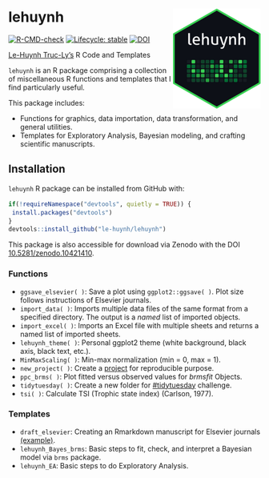 
<!-- README.md is generated from README.Rmd. Please edit that file -->

# lehuynh <img src="man/figures/logo.png" width = "175" height = "200" align="right" />

<!-- badges: start -->

[![R-CMD-check](https://github.com/le-huynh/lehuynh/actions/workflows/R-CMD-check.yaml/badge.svg)](https://github.com/le-huynh/lehuynh/actions/workflows/R-CMD-check.yaml)
[![Lifecycle:
stable](https://img.shields.io/badge/lifecycle-stable-brightgreen.svg)](https://lifecycle.r-lib.org/articles/stages.html#stable)
[![DOI](https://zenodo.org/badge/389311777.svg)](https://zenodo.org/doi/10.5281/zenodo.10421410)
<!-- badges: end -->

[Le-Huynh Truc-Ly’s](https://lehuynh.rbind.io/) R Code and Templates

`lehuynh` is an R package comprising a collection of miscellaneous R
functions and templates that I find particularly useful.

This package includes:  
- Functions for graphics, data importation, data transformation, and
general utilities.  
- Templates for Exploratory Analysis, Bayesian modeling, and crafting
scientific manuscripts.

## Installation

`lehuynh` R package can be installed from GitHub with:

``` r
if(!requireNamespace("devtools", quietly = TRUE)) {
 install.packages("devtools")
}
devtools::install_github("le-huynh/lehuynh")
```

This package is also accessible for download via Zenodo with the DOI
[10.5281/zenodo.10421410](https://zenodo.org/doi/10.5281/zenodo.10421410).

### Functions

- `ggsave_elsevier( )`: Save a plot using `ggplot2::ggsave( )`. Plot
  size follows instructions of Elsevier journals.
- `import_data( )`: Imports multiple data files of the same format from
  a specified directory. The output is a *named* list of imported
  objects.
- `import_excel( )`: Imports an Excel file with multiple sheets and
  returns a named list of imported sheets.
- `lehuynh_theme( )`: Personal ggplot2 theme (white background, black
  axis, black text, etc.).
- `MinMaxScaling( )`: Min-max normalization (min = 0, max = 1).
- `new_project( )`: Create a
  [project](https://github.com/SchlossLab/new_project) for reproducible
  purpose.
- `ppc_brms( )`: Plot fitted versus observed values for *brmsfit*
  Objects.
- `tidytuesday( )`: Create a new folder for
  [\#tidytuesday](https://github.com/rfordatascience/tidytuesday)
  challenge.
- `tsi( )`: Calculate TSI (Trophic state index) (Carlson, 1977).

### Templates

- `draft_elsevier`: Creating an Rmarkdown manuscript for Elsevier
  journals
  [(example)](https://github.com/le-huynh/writing_journal_article_in_rmarkdown/tree/master/elsevier).
- `lehuynh_Bayes_brms`: Basic steps to fit, check, and interpret a
  Bayesian model via `brms` package.
- `lehuynh_EA`: Basic steps to do Exploratory Analysis.
